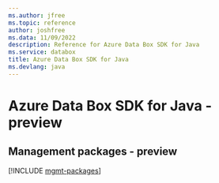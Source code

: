 ```yaml
---
ms.author: jfree
ms.topic: reference
author: joshfree
ms.data: 11/09/2022
description: Reference for Azure Data Box SDK for Java
ms.service: databox
title: Azure Data Box SDK for Java
ms.devlang: java
---
```

# Azure Data Box SDK for Java - preview

## Management packages - preview
[!INCLUDE [mgmt-packages](data-box-mgmt-index.md)]